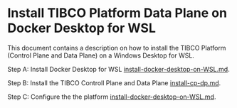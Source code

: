 # Install TIBCO Platform Data Plane on Docker Desktop for WSL

This document contains a description on how to install the TIBCO Platform (Control Plane and Data Plane) on a Windows Desktop for WSL. 


Step A: Install Docker Desktop for WSL [install-docker-desktop-on-WSL.md](install-docker-desktop-on-WSL.md).

Step B: Install the TIBCO Controll Plane and Data Plane [install-cp-dp.md](install-cp-dp.md). 

Step C: Configure the the platform
[install-docker-desktop-on-WSL.md](../configure-platform/readme.md).